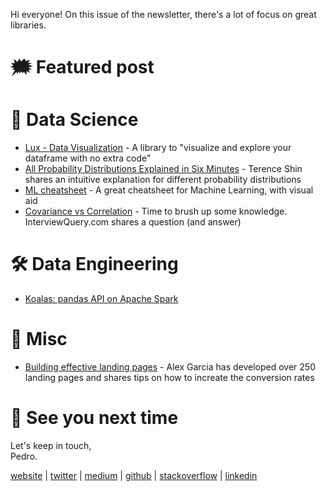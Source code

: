 Hi everyone! On this issue of the newsletter, there's a lot of focus on great libraries.

# 🗯 Featured post

# 🔮 Data Science

- [Lux - Data Visualization](https://github.com/lux-org/lux) - A library to "visualize and explore your dataframe with no extra code"
- [All Probability Distributions Explained in Six Minutes](https://towardsdatascience.com/all-probability-distributions-explained-in-six-minutes-fe57b1d49600) - Terence Shin shares an intuitive explanation for different probability distributions
- [ML cheatsheet](https://stanford.edu/~shervine/teaching/cs-229/cheatsheet-machine-learning-tips-and-tricks#diagnostics) - A great cheatsheet for Machine Learning, with visual aid
- [Covariance vs Correlation](https://www.interviewquery.com/questions/covariance-vs-correlation) - Time to brush up some knowledge. InterviewQuery.com shares a question (and answer)

# 🛠 Data Engineering

- [Koalas: pandas API on Apache Spark](https://koalas.readthedocs.io/en/latest/index.html)

# 🧠 Misc

- [Building effective landing pages](https://twitter.com/alexgarcia_atx/status/1420382610241507329) - Alex Garcia has developed over 250 landing pages and shares tips on how to increate the conversion rates

# 👋 See you next time

Let's keep in touch,\
Pedro.

[website](https://pedromadruga.com) |
[twitter](https://twitter.com/pmadruga_ "Twitter") | [medium](https://medium.com/@pmadruga "Medium") | [github](https://github.com/pmadruga "Github") | [stackoverflow](https://stackoverflow.com/users/12418383 "Stackoverflow") | [linkedin](https://www.linkedin.com/in/pedromadruga "Linkedin")

